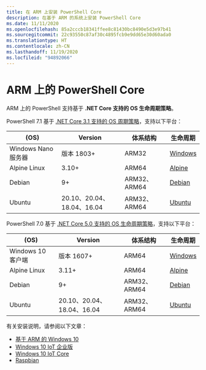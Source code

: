 ```yaml
---
title: 在 ARM 上安装 PowerShell Core
description: 在基于 ARM 的系统上安装 PowerShell Core
ms.date: 11/11/2020
ms.openlocfilehash: 85a2cccb18341ffee8c81430bc8490e5d3e97b41
ms.sourcegitcommit: 22c93550c87af30c4895fcb9e9dd65e30d60ada0
ms.translationtype: HT
ms.contentlocale: zh-CN
ms.lasthandoff: 11/19/2020
ms.locfileid: "94892066"
---
```

# <a name="powershell-core-on-arm"></a>ARM 上的 PowerShell Core

ARM 上的 PowerShell 支持基于 **.NET Core 支持的 OS 生命周期策略**。

PowerShell 7.1 基于 [.NET Core 3.1 支持的 OS 周期策略](https://github.com/dotnet/core/blob/master/release-notes/3.1/3.1-supported-os.md)，支持以下平台：

|         (OS)          |          Version           | 体系结构 |          生命周期           |
| ------------------- | -------------------------- | ------------- | ---------------------------- |
| Windows Nano 服务器 | 版本 1803+              | ARM32         | [Windows][Windows-lifecycle] |
| Alpine Linux        | 3.10+                      | ARM64         | [Alpine][Alpine-lifecycle]   |
| Debian              | 9+                         | ARM32、ARM64  | [Debian][Debian-lifecycle]   |
| Ubuntu              | 20.10、20.04、18.04、16.04 | ARM32、ARM64  | [Ubuntu][Ubuntu-lifecycle]   |

PowerShell 7.0 基于 [.NET Core 5.0 支持的 OS 生命周期策略](https://github.com/dotnet/core/blob/master/release-notes/5.0/5.0-supported-os.md)，支持以下平台：

|        (OS)         |          Version           | 体系结构 |          生命周期           |
| ----------------- | -------------------------- | ------------- | ---------------------------- |
| Windows 10 客户端 | 版本 1607+              | ARM64         | [Windows][Windows-lifecycle] |
| Alpine Linux      | 3.11+                      | ARM64         | [Alpine][Alpine-lifecycle]   |
| Debian            | 9+                         | ARM32、ARM64  | [Debian][Debian-lifecycle]   |
| Ubuntu            | 20.10、20.04、18.04、16.04 | ARM32、ARM64  | [Ubuntu][Ubuntu-lifecycle]   |

[Windows-lifecycle]: https://support.microsoft.com/help/13853/windows-lifecycle-fact-sheet
[Alpine-lifecycle]: https://wiki.alpinelinux.org/wiki/Alpine_Linux:Releases
[Debian-lifecycle]: https://wiki.debian.org/DebianReleases
[Ubuntu-lifecycle]: https://wiki.ubuntu.com/Releases

有关安装说明，请参阅以下文章：

- [基于 ARM 的 Windows 10](installing-powershell-core-on-windows.md#installing-the-zip-package)
- [Windows 10 IoT 企业版](installing-powershell-core-on-windows.md#deploying-on-windows-10-iot-enterprise)
- [Windows 10 IoT Core](installing-powershell-core-on-windows.md#deploying-on-windows-10-iot-core)
- [Raspbian](installing-powershell-core-on-linux.md#raspbian)
